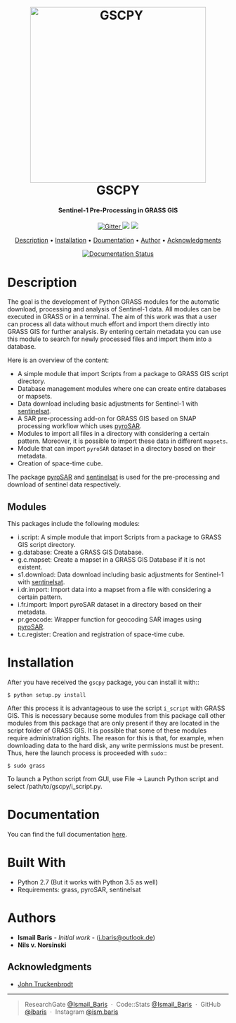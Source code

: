 <h1 align="center">
  <br>
  <a href="https://gscpy.readthedocs.io/en/latest/#"><img src="https://i.imgur.com/uShXZIF.png" alt="GSCPY" width="400"></a>
  <br>
  GSCPY
  <br>
</h1>
<h4 align="center">Sentinel-1 Pre-Processing in GRASS GIS </h4>

<p align="center">
  <a href="http://forthebadge.com">
    <img src="http://forthebadge.com/images/badges/made-with-python.svg"
         alt="Gitter">
  </a>
  <a href="http://forthebadge.com"><img src="http://forthebadge.com/images/badges/built-with-love.svg"></a>
  <a href="http://forthebadge.com">
      <img src="http://forthebadge.com/images/badges/built-with-science.svg">
  </a>
</p>


<p align="center">
  <a href="#description">Description</a> •
  <a href="#installation">Installation</a> •
  <a href="#documentation">Doumentation</a> •
  <a href="#authors">Author</a> •
  <a href="#acknowledgments">Acknowledgments</a>
</p>

<p align="center">
    <a href='https://gscpy.readthedocs.io/en/latest/?badge=latest'>
    <img src='https://readthedocs.org/projects/gscpy/badge/?version=latest' alt='Documentation Status' />
    </a>
</p>

# Description
The goal is the development of Python GRASS modules for the automatic download, processing and analysis of Sentinel-1
data. All modules can be executed in GRASS or in a terminal. The aim of this work was that a user can process all data
without much effort and import them directly into GRASS GIS for further analysis. By entering certain metadata you can
use this module to search for newly processed files and import them into a database.


Here is an overview of the content:
* A simple module that import Scripts from a package to GRASS GIS script directory.
* Database management modules where one can create entire databases or mapsets.
* Data download including basic adjustments for Sentinel-1 with <a href="https://github.com/sentinelsat/sentinelsat"> sentinelsat</a>.
* A SAR pre-processing add-on for GRASS GIS based on SNAP processing workflow which uses <a href="https://github.com/johntruckenbrodt/pyroSAR"> pyroSAR</a>.
* Modules to import all files in a directory with considering a certain pattern.  Moreover, it is possible to import
      these data in different ``mapsets``.
* Module that can import ``pyroSAR`` dataset in a directory based on their metadata.
* Creation of space-time cube.

The package <a href="https://github.com/johntruckenbrodt/pyroSAR"> pyroSAR</a> and <a href="https://github.com/sentinelsat/sentinelsat"> sentinelsat</a> is used for the pre-processing and download of sentinel data respectively.

## Modules
This packages include the following modules:
* i.script: A simple module that import Scripts from a package to GRASS GIS script directory.
* g.database: Create a GRASS GIS Database.
* g.c.mapset: Create a mapset in a GRASS GIS Database if it is not existent.
* s1.download: Data download including basic adjustments for Sentinel-1 with <a href="https://github.com/sentinelsat/sentinelsat"> sentinelsat</a>.
* i.dr.import: Import data into a mapset from a file with considering a certain pattern.
* i.fr.import: Import pyroSAR dataset in a directory based on their metadata.
* pr.geocode: Wrapper function for geocoding SAR images using <a href="https://github.com/johntruckenbrodt/pyroSAR"> pyroSAR</a>.
* t.c.register: Creation and registration of space-time cube.

# Installation
After you have received the `gscpy` package, you can install it with::

    $ python setup.py install

After this process it is advantageous to use the script `i_script` with GRASS GIS. This is necessary because some
modules from this package call other modules from this package that are only present if they are located in the
script folder of GRASS GIS. It is possible that some of these modules require administration rights. The reason for
this is that, for example, when downloading data to the hard disk, any write permissions must be present. Thus,
here the launch process is proceeded with `sudo`::

    $ sudo grass

To launch a Python script from GUI, use File -> Launch Python script and select /path/to/gscpy/i_script.py.

# Documentation
You can find the full documentation <a href="https://gscpy.readthedocs.io/en/latest/#">here</a>.

# Built With
* Python 2.7 (But it works with Python 3.5 as well)
* Requirements: grass, pyroSAR, sentinelsat

# Authors
* **Ismail Baris** - *Initial work* - (i.baris@outlook.de)
* **Nils v. Norsinski**

## Acknowledgments
*  <a href="https://github.com/johntruckenbrodt">John Truckenbrodt </a>

---

> ResearchGate [@Ismail_Baris](https://www.researchgate.net/profile/Ismail_Baris) &nbsp;&middot;&nbsp;
> Code::Stats [@Ismail_Baris](https://codestats.net/users/ibaris) &nbsp;&middot;&nbsp;
> GitHub [@ibaris](https://github.com/ibaris) &nbsp;&middot;&nbsp;
> Instagram [@ism.baris](https://www.instagram.com/ism.baris/)
